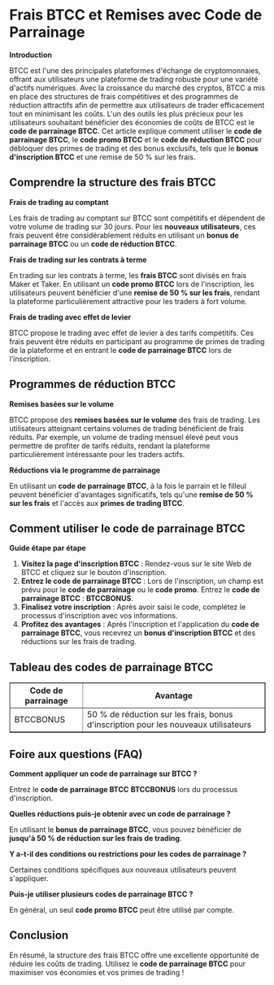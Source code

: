 <h1>Frais BTCC et Remises avec Code de Parrainage</h1>

<p><strong>Introduction</strong></p>
<p>BTCC est l'une des principales plateformes d'échange de cryptomonnaies, offrant aux utilisateurs une plateforme de trading robuste pour une variété d'actifs numériques. Avec la croissance du marché des cryptos, BTCC a mis en place des structures de frais compétitives et des programmes de réduction attractifs afin de permettre aux utilisateurs de trader efficacement tout en minimisant les coûts. L'un des outils les plus précieux pour les utilisateurs souhaitant bénéficier des économies de coûts de BTCC est le <strong>code de parrainage BTCC</strong>. Cet article explique comment utiliser le <strong>code de parrainage BTCC</strong>, le <strong>code promo BTCC</strong> et le <strong>code de réduction BTCC</strong> pour débloquer des primes de trading et des bonus exclusifs, tels que le <strong>bonus d'inscription BTCC</strong> et une remise de 50 % sur les frais.</p>

<h2>Comprendre la structure des frais BTCC</h2>
<p><strong>Frais de trading au comptant</strong></p>
<p>Les frais de trading au comptant sur BTCC sont compétitifs et dépendent de votre volume de trading sur 30 jours. Pour les <strong>nouveaux utilisateurs</strong>, ces frais peuvent être considérablement réduits en utilisant un <strong>bonus de parrainage BTCC</strong> ou un <strong>code de réduction BTCC</strong>.</p>

<p><strong>Frais de trading sur les contrats à terme</strong></p>
<p>En trading sur les contrats à terme, les <strong>frais BTCC</strong> sont divisés en frais Maker et Taker. En utilisant un <strong>code promo BTCC</strong> lors de l'inscription, les utilisateurs peuvent bénéficier d'une <strong>remise de 50 % sur les frais</strong>, rendant la plateforme particulièrement attractive pour les traders à fort volume.</p>

<p><strong>Frais de trading avec effet de levier</strong></p>
<p>BTCC propose le trading avec effet de levier à des tarifs compétitifs. Ces frais peuvent être réduits en participant au programme de primes de trading de la plateforme et en entrant le <strong>code de parrainage BTCC</strong> lors de l'inscription.</p>

<h2>Programmes de réduction BTCC</h2>

<p><strong>Remises basées sur le volume</strong></p>
<p>BTCC propose des <strong>remises basées sur le volume</strong> des frais de trading. Les utilisateurs atteignant certains volumes de trading bénéficient de frais réduits. Par exemple, un volume de trading mensuel élevé peut vous permettre de profiter de tarifs réduits, rendant la plateforme particulièrement intéressante pour les traders actifs.</p>

<p><strong>Réductions via le programme de parrainage</strong></p>
<p>En utilisant un <strong>code de parrainage BTCC</strong>, à la fois le parrain et le filleul peuvent bénéficier d'avantages significatifs, tels qu'une <strong>remise de 50 % sur les frais</strong> et l'accès aux <strong>primes de trading BTCC</strong>.</p>

<h2>Comment utiliser le code de parrainage BTCC</h2>

<p><strong>Guide étape par étape</strong></p>
<ol>
    <li><strong>Visitez la page d'inscription BTCC</strong> : Rendez-vous sur le site Web de BTCC et cliquez sur le bouton d'inscription.</li>
    <li><strong>Entrez le code de parrainage BTCC</strong> : Lors de l'inscription, un champ est prévu pour le <strong>code de parrainage</strong> ou le <strong>code promo</strong>. Entrez le <strong>code de parrainage BTCC</strong> : <strong>BTCCBONUS</strong>.</li>
    <li><strong>Finalisez votre inscription</strong> : Après avoir saisi le code, complétez le processus d'inscription avec vos informations.</li>
    <li><strong>Profitez des avantages</strong> : Après l'inscription et l'application du <strong>code de parrainage BTCC</strong>, vous recevrez un <strong>bonus d'inscription BTCC</strong> et des réductions sur les frais de trading.</li>
</ol>

<h2>Tableau des codes de parrainage BTCC</h2>
<table border="1">
    <tr>
        <th>Code de parrainage</th>
        <th>Avantage</th>
    </tr>
    <tr>
        <td>BTCCBONUS</td>
        <td>50 % de réduction sur les frais, bonus d'inscription pour les nouveaux utilisateurs</td>
    </tr>
</table>

<h2>Foire aux questions (FAQ)</h2>

<p><strong>Comment appliquer un code de parrainage sur BTCC ?</strong></p>
<p>Entrez le <strong>code de parrainage BTCC</strong> <strong>BTCCBONUS</strong> lors du processus d'inscription.</p>

<p><strong>Quelles réductions puis-je obtenir avec un code de parrainage ?</strong></p>
<p>En utilisant le <strong>bonus de parrainage BTCC</strong>, vous pouvez bénéficier de <strong>jusqu'à 50 % de réduction sur les frais de trading</strong>.</p>

<p><strong>Y a-t-il des conditions ou restrictions pour les codes de parrainage ?</strong></p>
<p>Certaines conditions spécifiques aux nouveaux utilisateurs peuvent s'appliquer.</p>

<p><strong>Puis-je utiliser plusieurs codes de parrainage BTCC ?</strong></p>
<p>En général, un seul <strong>code promo BTCC</strong> peut être utilisé par compte.</p>

<h2>Conclusion</h2>
<p>En résumé, la structure des frais BTCC offre une excellente opportunité de réduire les coûts de trading. Utilisez le <strong>code de parrainage BTCC</strong> pour maximiser vos économies et vos primes de trading !</p>

</body>
</html>
